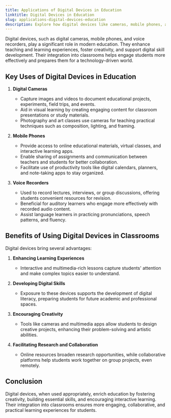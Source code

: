 ```yaml
---
title: Applications of Digital Devices in Education
linktitle: Digital Devices in Education
slug: applications-digital-devices-education
description: Explore how digital devices like cameras, mobile phones, and voice recorders enhance education through creativity, collaboration, and skill development.
---
```


Digital devices, such as digital cameras, mobile phones, and voice recorders, play a significant role in modern education. They enhance teaching and learning experiences, foster creativity, and support digital skill development. Their integration into classrooms helps engage students more effectively and prepares them for a technology-driven world.

## Key Uses of Digital Devices in Education

1. **Digital Cameras**

   - Capture images and videos to document educational projects, experiments, field trips, and events.
   - Aid in visual learning by creating engaging content for classroom presentations or study materials.
   - Photography and art classes use cameras for teaching practical techniques such as composition, lighting, and framing.

2. **Mobile Phones**

   - Provide access to online educational materials, virtual classes, and interactive learning apps.
   - Enable sharing of assignments and communication between teachers and students for better collaboration.
   - Facilitate use of productivity tools like digital calendars, planners, and note-taking apps to stay organized.

3. **Voice Recorders**
   - Used to record lectures, interviews, or group discussions, offering students convenient resources for revision.
   - Beneficial for auditory learners who engage more effectively with recorded audio content.
   - Assist language learners in practicing pronunciations, speech patterns, and fluency.

## Benefits of Using Digital Devices in Classrooms

Digital devices bring several advantages:

1. **Enhancing Learning Experiences**

   - Interactive and multimedia-rich lessons capture students' attention and make complex topics easier to understand.

2. **Developing Digital Skills**

   - Exposure to these devices supports the development of digital literacy, preparing students for future academic and professional spaces.

3. **Encouraging Creativity**

   - Tools like cameras and multimedia apps allow students to design creative projects, enhancing their problem-solving and artistic abilities.

4. **Facilitating Research and Collaboration**
   - Online resources broaden research opportunities, while collaborative platforms help students work together on group projects, even remotely.

## Conclusion

Digital devices, when used appropriately, enrich education by fostering creativity, building essential skills, and encouraging interactive learning. Their integration into classrooms ensures more engaging, collaborative, and practical learning experiences for students.
